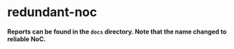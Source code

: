 # redundant-noc

**Reports can be found in the `docs` directory. Note that the name changed to reliable NoC.**

